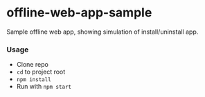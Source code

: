 # offline-web-app-sample
Sample offline web app, showing simulation of install/uninstall app.

### Usage

 * Clone repo
 * ```cd``` to project root
 * ``` npm install ```
 * Run with ```npm start``` 
